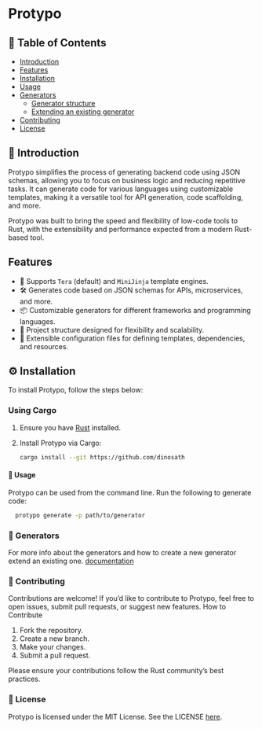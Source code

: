 # Protypo

## 📖 Table of Contents

- [Introduction](#-introduction)
- [Features](#features)
- [Installation](#-installation)
- [Usage](#-usage)
- [Generators](#-generators)
  - [Generator structure](#generator-structure)
  - [Extending an existing generator](#-extending-an-existing-generator)
- [Contributing](#-contributing)
- [License](#-license)

## 📝 Introduction

Protypo simplifies the process of generating backend code using JSON schemas, allowing you to focus on business logic and reducing repetitive tasks. It can generate code for various languages using customizable templates, making it a versatile tool for API generation, code scaffolding, and more.

Protypo was built to bring the speed and flexibility of low-code tools to Rust, with the extensibility and performance expected from a modern Rust-based tool.

## Features
- 🚀 Supports `Tera` (default) and `MiniJinja` template engines.
- 🛠️ Generates code based on JSON schemas for APIs, microservices, and more.
- 📦 Customizable generators for different frameworks and programming languages.
- 📂 Project structure designed for flexibility and scalability.
- 🔧 Extensible configuration files for defining templates, dependencies, and resources.

## ⚙️ Installation

To install Protypo, follow the steps below:

### Using Cargo

1. Ensure you have [Rust](https://www.rust-lang.org/tools/install) installed.
2. Install Protypo via Cargo:

   ```bash
   cargo install --git https://github.com/dinosath
   ```

#### 🚀 Usage

Protypo can be used from the command line. Run the following to generate code:

```bash
  protypo generate -p path/to/generator
```

### 📁 Generators

For more info about the generators and how to create a new generator extend an existing one. [documentation](./generators/README.md)

### 🤝 Contributing

Contributions are welcome! If you’d like to contribute to Protypo, feel free to open issues, submit pull requests, or suggest new features.
How to Contribute

1. Fork the repository. 
2. Create a new branch. 
3. Make your changes. 
4. Submit a pull request.

Please ensure your contributions follow the Rust community’s best practices.

### 📄 License

Protypo is licensed under the MIT License. See the LICENSE [here](./LICENSE).